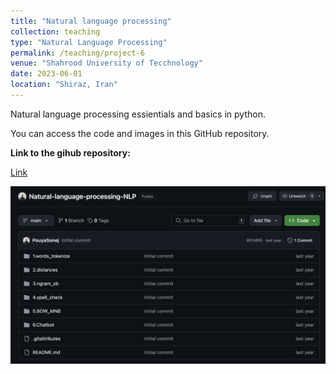 ```yaml
---
title: "Natural language processing"
collection: teaching
type: "Natural Language Processing"
permalink: /teaching/project-6
venue: "Shahrood University of Tecchnology"
date: 2023-06-01
location: "Shiraz, Iran"
---
```


Natural language processing essientials and basics in python.

You can access the code and images in this GitHub repository.

**Link to the gihub repository:**

[Link](https://github.com/PouyaSonej/Natural-language-processing-NLP.git)

![image](/images/Project6.png)
